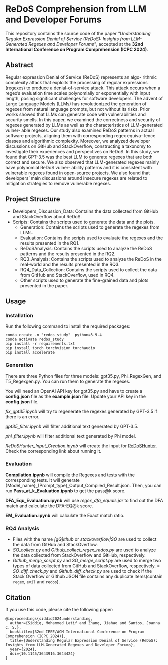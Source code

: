 # ReDoS Comprehension from LLM and Developer Forums
This repository contains the source code of the paper *"Understanding Regular Expression Denial of Service (ReDoS): Insights from LLM-Generated Regexes and Developer Forums"*, accepted at the **32nd International Conference on Program Comprehension (ICPC 2024)**.

## Abstract
Regular expression Denial of Service (ReDoS) represents an algo-
rithmic complexity attack that exploits the processing of regular
expressions (regexes) to produce a denial-of-service attack. This
attack occurs when a regex’s evaluation time scales polynomially or
exponentially with input length, posing significant challenges for
software developers. The advent of Large Language Models (LLMs)
has revolutionized the generation of regexes from natural language
prompts, but not without its risks. Prior works showed that LLMs
can generate code with vulnerabilities and security smells. In this paper, we examined the correctness and security of regexes generated
by LLMs as well as the characteristics of LLM-generated vulner-
able regexes. Our study also examined ReDoS patterns in actual
software projects, aligning them with corresponding regex equiva-
lence classes and algorithmic complexity. Moreover, we analyzed
developer discussions on GitHub and StackOverflow, constructing
a taxonomy to investigate their experiences and perspectives on
ReDoS. In this study, we found that GPT-3.5 was the best LLM to
generate regexes that are both correct and secure. We also observed
that LLM-generated regexes mainly have polynomial ReDoS vulner-
ability patterns and it is consistent with vulnerable regexes found
in open-source projects. We also found that developers’ main discussions around insecure regexes are related to mitigation strategies
to remove vulnerable regexes.

## Project Structure
- Developers_Discussion_Data: Contains the data collected from GitHub and StackOverflow about ReDoS.
- Scripts: Contains the scripts used to generate the data and the plots.
  - Generation: Contains the scripts used to generate the regexes from LLMs.
  - Evaluation: Contains the scripts used to evaluate the regexes and the results presented in the RQ1.
  - ReDoSAnalysis: Contains the scripts used to analyze the ReDoS patterns and the results presented in the RQ2.
  - RQ3_Analysis: Contains the scripts used to analyze the ReDoS in the real-world and the results presented in the RQ3.
  - RQ4_Data_Collection: Contains the scripts used to collect the data from GitHub and StackOverflow, used in RQ4.
  - Other scripts used to generate the fine-grained data and plots presented in the paper.

## Usage
### Installation

Run the following command to install the required packages:
```
conda create -n "redos_study"  python=3.9.4
conda activate redos_study
pip install -r requirements.txt
pip install torch torchvision torchaudio
pip install accelerate
```

### Generation
There are three Python files for three models: gpt35.py, Phi_RegexGen, and T5_Regexgen.py. You can run them to generate the regexes.



You will need an OpenAI API key for gpt35.py and have to create a **config.json** file as the **example.json** file. Update your API key in the **config.json** file.

*fix_gpt35.ipynb* will try to regenerate the regexes generated by GPT-3.5 if there is an error.

*gpt35_filter.ipynb* will filter additional text generated by GPT-3.5. 

*phi_filter.ipynb* will filter additional text generated by Phi model.

*ReDoSHunter_Input_Creation.ipynb* will create the input for [ReDoSHunter](https://github.com/yetingli/ReDoSHunter). Check the corresponding link about running it.

### Evaluation
**Compilation.ipynb** will compile the Regexes and tests with the corresponding tests. It will generate {Model_name}_{Prompt_type}_Output_Compiled_Result.json. Then, you can run **Pass_at_k_Evaluation.ipynb** to get the pass@k score.

**DFA_Equ_Evaluation.ipynb** will use *regex_dfa_equals.jar* to find out the DFA match and calculate the DFA-EQ@k score.


**EM_Evaluation.ipynb** will calculate the Exact match ratio.

### RQ4 Analysis
- Files with the name *[gG]ithub* or *stackoverflow|SO* are used to collect the data from GitHub and StackOverflow. 
- *SO_collect.py* and *Github_collect_regex_redos.py* are used to analyze the data collected from StackOverflow and GitHub, respectively.
- *Github_merge_script.py* and *SO_merge_script.py* are used to merge two types of data collected from GitHub and StackOverflow, respectively.
= *SO_diff_check.py* and *Github_diff_check.py* are used to check if the Stack Overflow or Github JSON file contains any duplicate items(contain `regex`, `evil` and `redos`).


## Citation
If you use this code, please cite the following paper:
```
@inproceedings{siddiq2024understanding,
  author={Siddiq, Mohammed Latif and Zhang, Jiahao and Santos, Joanna C. S.},
  booktitle={32nd IEEE/ACM International Conference on Program Comprehension (ICPC 2024)}, 
  title={Understanding Regular Expression Denial of Service (ReDoS): Insights from LLM-Generated Regexes and Developer Forums}, 
  year={2024},
  doi={10.1145/3643916.3644424}
}
```
